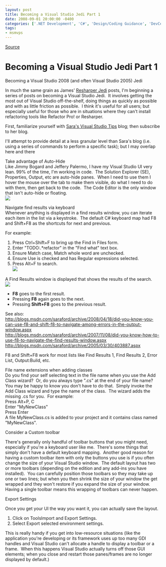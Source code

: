 ```yaml
---
layout: post
title: Becoming a Visual Studio Jedi Part 1
date: 2008-09-01 20:00:00 -0400
categories: ['.NET Development', 'C#', 'Design/Coding Guidance', 'DevCenterPost', 'Software Development', 'Visual Studio 2008']
tags:
- msmvps
---
```

[Source](http://blogs.msmvps.com/peterritchie/2008/09/02/becoming-a-visual-studio-jedi/ "Permalink to Becoming a Visual Studio Jedi Part 1")

# Becoming a Visual Studio Jedi Part 1

Becoming a Visual Studio 2008 (and often Visual Studio 2005) Jedi

In much the same grain as James' [Resharper Jedi][1] posts, I'm beginning a series of posts on becoming a Visual Studio Jedi.  It involves getting the most out of Visual Studio off-the-shelf, doing things as quickly as possible and with as little friction as possible.  I think it's useful for all users; but especially useful for those who are in situations where they can't install refactoring tools like Refactor Pro! or Resharper.

First, familiarize yourself with [Sara's Visual Studio Tips][2] blog; then subscribe to her blog.

I'll attempt to provide detail at a less granular level than Sara's blog (i.e. using a series of commands to perform a specific task); but I may overlap here and there

Take advantage of Auto-Hide   
Like Jimmy Bogard and Jeffery Palermo, I have my Visual Studio UI very lean. 99% of the time, I'm working in code.  The Solution Explorer (SE), Properties, Output, etc are auto-hide panes.  When I need to use them I hover the mouse over the tab to make them visible, do what I need to do with them, then get back to the code.  The Code Editor is the only window that isn't auto-hide or floating.   
![][3]

Navigate find results via keyboard   
Whenever anything is displayed in a find results window, you can iterate each item in the list via a keystroke.  The default C# keyboard map had F8 and Shift+F8 as the shortcuts for next and previous.

For example:

1. Press Ctrl+Shift+F to bring up the Find in Files form. 
2. Enter "TODO:.*refactor" in the "Find what" text box. 
3. Ensure Match case, Match whole word are unchecked. 
4. Ensure Use is checked and has Regular expressions selected. 
5. Press Alt+F to search.   
![][4]

A Find Results window is displayed that shows the results of the search.   
![][5]

* **F8** goes to the first result.
* Pressing **F8** again goes to the next. 
* Pressing **Shift+F8** goes to the previous result.

See also:   
<http://blogs.msdn.com/saraford/archive/2008/04/18/did-you-know-you-can-use-f8-and-shift-f8-to-navigate-among-errors-in-the-output-window.aspx>   
<http://blogs.msdn.com/saraford/archive/2007/11/08/did-you-know-how-to-use-f8-to-navigate-the-find-results-window.aspx>   
<http://blogs.msdn.com/saraford/archive/2005/03/30/403887.aspx>

F8 and Shift+F8 work for most lists like Find Results 1, Find Results 2, Error List, Output:Build, etc.

File name extensions when adding classes   
Do you find your self selecting text in the file name when you use the Add Class wizard?  Or, do you always type ".cs" at the end of your file name?  You may be happy to know you don't have to do that.  Simply invoke the Add Class wizard and type the name of the class.  The wizard adds the missing .cs for you.  For example:   
Press Alt+P, C   
Enter "MyNewClass"   
Press Enter   
A file MyNewClass.cs is added to your project and it contains class named "MyNewClass".

Consider a Custom toolbar

There's generally only handful of toolbar buttons that you might need, especially if you're a keyboard user like me.  There's some things that simply don't have a default keyboard mapping.  Another good reason for having a custom toolbar item with only the buttons you use is if you often change the size of your Visual Studio window.  The default layout has two or more toolbars (depending on the edition and any add-ins you have installed).  You can carefully position those toolbars so they may take up one or two lines; but when you then shrink the size of your window the get wrapped and they won't restore if you expand the size of your window.  Having a single toolbar means this wrapping of toolbars can never happen.

Export Settings

Once you get your UI the way you want it, you can actually save the layout.  

1. Click on ToolsImport and Export Settings.
2. Select Export selected environment settings.

This is really handy if you get into low-resource situations (like the application you're developing or its framework uses up too many GDI handles and Visual Studio can't allocate a handle to display a toolbar or a frame.  When this happens Visual Studio actually turns off those GUI elements; when you close and restart those panes/frames are no longer displayed by default.)

[1]: http://www.jameskovacs.com/blog/BecomingAJediPart1OfN.aspx
[2]: http://blogs.msdn.com/saraford/archive/tags/Visual+Studio+2008+Tip+of+the+Day/default.aspx
[3]: http://blogs.msmvps.com/cfs-file.ashx/__key/CommunityServer.Blogs.Components.WeblogFiles/peterritchie/lean-VS2k8.JPG
[4]: http://blogs.msmvps.com/cfs-file.ashx/__key/CommunityServer.Blogs.Components.WeblogFiles/peterritchie/Find-in-Files.JPG
[5]: http://blogs.msmvps.com/cfs-file.ashx/__key/CommunityServer.Blogs.Components.WeblogFiles/peterritchie/Find-Results.JPG


